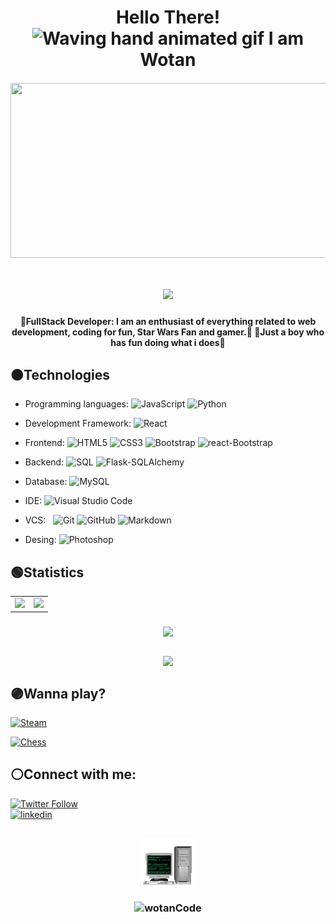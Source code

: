 <!--<img align='left' src='gif/computer1.gif' width='10%'/> 
-->
<h1 align=center>
  Hello There!
  <img src="https://raw.githubusercontent.com/nixin72/nixin72/master/wave.gif"
         alt="Waving hand animated gif"
         height="45"
         width="45" />
  I am Wotan</h1>

<!--
Mensaje typing
https://github.com/DenverCoder1/readme-typing-svg
![Typing SVG](https://readme-typing-svg.herokuapp.com?color=00FF00&multiline=true&height=120&lines=wotanCode%3A+Wake+up...;The+Matrix+has+you...;Follow+the+white+rabbit...;knock+knock+!!!)

<img src="https://readme-typing-svg.herokuapp.com?color=00FF00&multiline=true&height=120&lines=wotanCode%3A+Wake+up...;The+Matrix+has+you...;Follow+the+white+rabbit...;knock+knock+!!!"/>
-->

<h6 align=center>
  <img align=center src='gif/wotanCodebanner.gif' width=750 height=280/>
</h6>

<h1 align=center>
  <img aling="center" src="https://readme-typing-svg.herokuapp.com?width=328&lines=Welcome+to+my+profile+(%3E%E2%80%BF%E2%97%A0)%E2%9C%8C"/>
</h1>

<h4 align=center>
  🔵FullStack Developer: I am an enthusiast of everything related to web development, coding for fun, Star Wars Fan and gamer.🔵
  🔴Just a boy who has fun doing what i does🔴
</h4>


<h2>🟠Technologies</h2>

- Programming languages:
  ![JavaScript](https://img.shields.io/badge/-JavaScript-0A1A2F?style=flat&logo=javascript)
  ![Python](https://img.shields.io/badge/-Python-0A1A2F?style=flat&logo=python)
  
- Development Framework:
  ![React](https://img.shields.io/badge/-React-0A1A2F?style=flat&logo=react)

- Frontend:
  ![HTML5](https://img.shields.io/badge/-HTML5-0A1A2F?style=flat&logo=html5)
  ![CSS3](https://img.shields.io/badge/-CSS3-0A1A2F?style=flat&logo=CSS3)
  ![Bootstrap](https://img.shields.io/badge/-Bootstrap-0A1A2F?style=flat&logo=Bootstrap)
  ![react-Bootstrap](https://img.shields.io/badge/-ReactBootstrap-0A1A2F?style=flat&logo=ReactBootstrap)
  
- Backend:
  ![SQL](https://img.shields.io/badge/-SQL-0A1A2F?style=flat&logo=sql&logoColor=00d8fd)
  ![Flask-SQLAlchemy](https://img.shields.io/badge/-FlaskSQLAlchemy-0A1A2F?style=flat&logo=Flask&logoColor=00d8fd)
  
- Database:
  ![MySQL](https://img.shields.io/badge/-MySQL-0A1A2F?style=flat&logo=mysql&logoColor=00d8fd)
  
- IDE:
  ![Visual Studio Code](https://img.shields.io/badge/-Visual%20Studio%20Code-0A1A2F?style=flat&logo=visual-studio-code&logoColor=007ACC)

- VCS: &nbsp;
  ![Git](https://img.shields.io/badge/-Git-0A1A2F?style=flat&logo=git)
  ![GitHub](https://img.shields.io/badge/-GitHub-0A1A2F?style=flat&logo=github)
  ![Markdown](https://img.shields.io/badge/-Markdown-0A1A2F?style=flat&logo=markdown)

<!--
- Agile software development:
  ![Scrum](https://img.shields.io/badge/-Scrum-0A1A2F?style=flat&logo=Scrum)
  ![Kanban](https://img.shields.io/badge/-Kanban-0A1A2F?style=flat&logo=Kanban)
-->
  
- Desing:
  ![Photoshop](https://img.shields.io/badge/-Photoshop-0A1A2F?style=flat&logo=adobephotoshop)

<h2>🟢Statistics</h2>
<!--
Repositorio para la Card de los lenguajes utilizados
https://github.com/anuraghazra/github-readme-stats
![wotanCode GitHub stats](https://github-readme-stats.vercel.app/api?username=wotanCode&hide_border=true&show_icons=true&theme=dark)
[![Top Langs](https://github-readme-stats.vercel.app/api/top-langs/?username=wotanCode&hide_border=true&layout=compact&theme=dark)]
-->

 <table align='center'>
  <tr>
    <!--<td><a href="https://www.linkedin.com/in/pedro-yanez-a1a9b773/"><img src="svg/discord-icon.svg" alt="Discord"></a></th>-->
    <td><img src="https://github-readme-stats.vercel.app/api/top-langs/?username=wotanCode&langs_count=10&hide_border=true&layout=compact&theme=react"/></td>
    <td><img src="https://github-readme-stats.vercel.app/api?username=wotanCode&hide_border=true&show_icons=true&theme=react"/></td>
  </tr>
 </table>
 
<!--
Repositorio para grafico de actividad
https://github.com/Ashutosh00710/github-readme-activity-graph
![wotanCode github activity graph](https://activity-graph.herokuapp.com/graph?username=wotanCode&area=true&hide_border=true&line=3AFC30&theme=react-dark)
-->
<h3 align='center'>
<img src="https://activity-graph.herokuapp.com/graph?username=wotanCode&area=true&hide_border=true&line=3AFC30&theme=react-dark"/>
</h3>

<!--
Repositorio para esta Card
https://github.com/denvercoder1/github-readme-streak-stats
![GitHub Streak](http://github-readme-streak-stats.herokuapp.com?user=wotanCode&theme=dark&hide_border=true&ring=59BFFF&fire=FFFFFF&stroke=59BFFF&currStreakLabel=FFFFFF&sideNums=59BFFF&sideLabels=59BFFF&currStreakNum=FFFFFF&dates=00DD2BEE)
-->

<h3 align='center'>
  <img align='center' src="http://github-readme-streak-stats.herokuapp.com?user=wotanCode&theme=dark&hide_border=true&ring=59BFFF&fire=FFFFFF&stroke=59BFFF&currStreakLabel=FFFFFF&sideNums=59BFFF&sideLabels=59BFFF&currStreakNum=FFFFFF&dates=00DD2BEE"/>
</h3>


## 🟣Wanna play?

<a href="https://steamcommunity.com/id/idzenc" target="_blank">
  
![Steam](https://img.shields.io/badge/-Steam-0A1A2F?&style=for-the-badge&logo=Steam)
</a>

<a href="https://www.chess.com/member/caballerodeplata">
  
![Chess](https://img.shields.io/badge/-Chess-0A1A2F?&style=for-the-badge&logo=Lichess&logoColor=green)
</a>

## ⚪Connect with me:

<a href="https://www.twitter.com/wotanCode" target="_blank">
  
![Twitter Follow](https://img.shields.io/twitter/follow/wotanCode?label=Follow%20me%20on%20Twitter%20&logo=twitter&style=for-the-badge)
</a>
</br>
<a href="https://www.linkedin.com/in/pedro-yanez/">
![linkedin](https://img.shields.io/badge/-linkedin-0A1A2F?&style=for-the-badge&logo=linkedin&logoColor=00d8fd)
</a>
 
<!--
Repositorio original de la funcion de visitas
https://komarev.com/ghpvc/
![GitHub Views](https://komarev.com/ghpvc/?username=wotanCode&color=2685BF)
-->
##
<h3 align='center'>
 <p>
  <img src='gif/computer2.gif'/>
 </p>
  <img src="https://komarev.com/ghpvc/?username=wotanCode&label=Profile%20views&color=0111C2&style=flat" alt="wotanCode" />
</h3>
